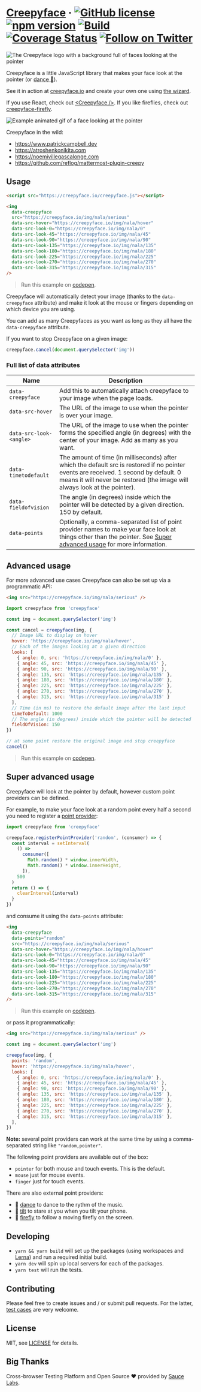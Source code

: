# [Creepyface](https://creepyface.io) &middot; [![GitHub license](https://img.shields.io/badge/license-MIT-blue.svg)](https://github.com/4lejandrito/creepyface/blob/master/LICENSE) [![npm version](https://img.shields.io/npm/v/creepyface.svg?style=flat)](https://www.npmjs.com/package/creepyface) [![Build](https://github.com/4lejandrito/creepyface/workflows/Build/badge.svg)](https://github.com/4lejandrito/creepyface/actions?query=workflow%3ABuild+branch%3Amaster) [![Coverage Status](https://coveralls.io/repos/github/4lejandrito/creepyface/badge.svg?branch=master)](https://coveralls.io/github/4lejandrito/creepyface?branch=master) <a href="https://twitter.com/intent/follow?screen_name=creepyface_io"><img alt="Follow on Twitter" src="https://img.shields.io/twitter/follow/creepyface_io.svg?style=social&label=Follow"></a>

![The Creepyface logo with a background full of faces looking at the pointer](cover.jpg)

Creepyface is a little JavaScript library that makes your face look at the pointer (or [dance 💃](packages/creepyface-dance)).

See it in action at [creepyface.io](https://creepyface.io) and create your own one using [the wizard](https://creepyface.io/create).

If you use React, check out [\<Creepyface /\>](packages/react-creepyface). If you like fireflies, check out [creepyface-firefly](packages/creepyface-firefly).

![Example animated gif of a face looking at the pointer](example.gif)

Creepyface in the wild:

- https://www.patrickcampbell.dev
- https://atroshenkonikita.com
- https://noemivillegascalonge.com
- https://github.com/reflog/mattermost-plugin-creepy

## Usage

```html
<script src="https://creepyface.io/creepyface.js"></script>

<img
  data-creepyface
  src="https://creepyface.io/img/nala/serious"
  data-src-hover="https://creepyface.io/img/nala/hover"
  data-src-look-0="https://creepyface.io/img/nala/0"
  data-src-look-45="https://creepyface.io/img/nala/45"
  data-src-look-90="https://creepyface.io/img/nala/90"
  data-src-look-135="https://creepyface.io/img/nala/135"
  data-src-look-180="https://creepyface.io/img/nala/180"
  data-src-look-225="https://creepyface.io/img/nala/225"
  data-src-look-270="https://creepyface.io/img/nala/270"
  data-src-look-315="https://creepyface.io/img/nala/315"
/>
```

> Run this example on [codepen](https://codepen.io/4lejandrito/pen/vbgxEB).

Creepyface will automatically detect your image (thanks to the `data-creepyface` attribute) and make it look at the mouse or fingers depending on which device you are using.

You can add as many Creepyfaces as you want as long as they all have the `data-creepyface` attribute.

If you want to stop Creepyface on a given image:

```js
creepyface.cancel(document.querySelector('img'))
```

### Full list of data attributes

| Name                    | Description                                                                                                                                                                                                         |
| ----------------------- | ------------------------------------------------------------------------------------------------------------------------------------------------------------------------------------------------------------------- |
| `data-creepyface`       | Add this to automatically attach creepyface to your image when the page loads.                                                                                                                                      |
| `data-src-hover`        | The URL of the image to use when the pointer is over your image.                                                                                                                                                    |
| `data-src-look-<angle>` | The URL of the image to use when the pointer forms the specified angle (in degrees) with the center of your image. Add as many as you want.                                                                         |
| `data-timetodefault`    | The amount of time (in milliseconds) after which the default src is restored if no pointer events are received. 1 second by default. 0 means it will never be restored (the image will always look at the pointer). |
| `data-fieldofvision`    | The angle (in degrees) inside which the pointer will be detected by a given direction. 150 by default.                                                                                                              |
| `data-points`           | Optionally, a comma-separated list of point provider names to make your face look at things other than the pointer. See [Super advanced usage](#super-advanced-usage) for more information.                         |

## Advanced usage

For more advanced use cases Creepyface can also be set up via a programmatic API:

```html
<img src="https://creepyface.io/img/nala/serious" />
```

```js
import creepyface from 'creepyface'

const img = document.querySelector('img')

const cancel = creepyface(img, {
  // Image URL to display on hover
  hover: 'https://creepyface.io/img/nala/hover',
  // Each of the images looking at a given direction
  looks: [
    { angle: 0, src: 'https://creepyface.io/img/nala/0' },
    { angle: 45, src: 'https://creepyface.io/img/nala/45' },
    { angle: 90, src: 'https://creepyface.io/img/nala/90' },
    { angle: 135, src: 'https://creepyface.io/img/nala/135' },
    { angle: 180, src: 'https://creepyface.io/img/nala/180' },
    { angle: 225, src: 'https://creepyface.io/img/nala/225' },
    { angle: 270, src: 'https://creepyface.io/img/nala/270' },
    { angle: 315, src: 'https://creepyface.io/img/nala/315' }
  ],
  // Time (in ms) to restore the default image after the last input
  timeToDefault: 1000
  // The angle (in degrees) inside which the pointer will be detected
  fieldOfVision: 150
})

// at some point restore the original image and stop creepyface
cancel()
```

> Run this example on [codepen](https://codepen.io/4lejandrito/pen/bGdBqzX).

## Super advanced usage

Creepyface will look at the pointer by default, however custom point providers can be defined.

For example, to make your face look at a random point every half a second you need to register a [point provider](packages/creepyface/src/types.d.ts#L5-L8):

```js
import creepyface from 'creepyface'

creepyface.registerPointProvider('random', (consumer) => {
  const interval = setInterval(
    () =>
      consumer([
        Math.random() * window.innerWidth,
        Math.random() * window.innerHeight,
      ]),
    500
  )
  return () => {
    clearInterval(interval)
  }
})
```

and consume it using the `data-points` attribute:

```html
<img
  data-creepyface
  data-points="random"
  src="https://creepyface.io/img/nala/serious"
  data-src-hover="https://creepyface.io/img/nala/hover"
  data-src-look-0="https://creepyface.io/img/nala/0"
  data-src-look-45="https://creepyface.io/img/nala/45"
  data-src-look-90="https://creepyface.io/img/nala/90"
  data-src-look-135="https://creepyface.io/img/nala/135"
  data-src-look-180="https://creepyface.io/img/nala/180"
  data-src-look-225="https://creepyface.io/img/nala/225"
  data-src-look-270="https://creepyface.io/img/nala/270"
  data-src-look-315="https://creepyface.io/img/nala/315"
/>
```

> Run this example on [codepen](https://codepen.io/4lejandrito/pen/ZEYJLrN).

or pass it programmatically:

```html
<img src="https://creepyface.io/img/nala/serious" />
```

```js
const img = document.querySelector('img')

creepyface(img, {
  points: 'random',
  hover: 'https://creepyface.io/img/nala/hover',
  looks: [
    { angle: 0, src: 'https://creepyface.io/img/nala/0' },
    { angle: 45, src: 'https://creepyface.io/img/nala/45' },
    { angle: 90, src: 'https://creepyface.io/img/nala/90' },
    { angle: 135, src: 'https://creepyface.io/img/nala/135' },
    { angle: 180, src: 'https://creepyface.io/img/nala/180' },
    { angle: 225, src: 'https://creepyface.io/img/nala/225' },
    { angle: 270, src: 'https://creepyface.io/img/nala/270' },
    { angle: 315, src: 'https://creepyface.io/img/nala/315' },
  ],
})
```

**Note:** several point providers can work at the same time by using a comma-separated string like `"random,pointer"`.

The following point providers are available out of the box:

- `pointer` for both mouse and touch events. This is the default.
- `mouse` just for mouse events.
- `finger` just for touch events.

There are also external point providers:

- 💃 [dance](packages/creepyface-dance) to dance to the rythm of the music.
- 🤳 [tilt](packages/creepyface-tilt) to stare at you when you tilt your phone.
- 🐝 [firefly](packages/creepyface-firefly) to follow a moving firefly on the screen.

## Developing

- `yarn && yarn build` will set up the packages (using workspaces and [Lerna](https://lerna.js.org/)) and run a required initial build.
- `yarn dev` will spin up local servers for each of the packages.
- `yarn test` will run the tests.

## Contributing

Please feel free to create issues and / or submit pull requests. For the latter, [test cases](packages/creepyface/test/) are very welcome.

## License

MIT, see [LICENSE](LICENSE) for details.

## Big Thanks

Cross-browser Testing Platform and Open Source ❤️ provided by [Sauce Labs][homepage].

[homepage]: https://saucelabs.com
